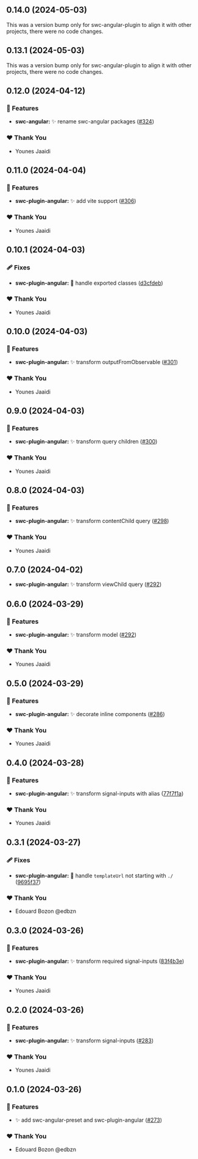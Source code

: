 ## 0.14.0 (2024-05-03)

This was a version bump only for swc-angular-plugin to align it with other projects, there were no code changes.

## 0.13.1 (2024-05-03)

This was a version bump only for swc-angular-plugin to align it with other projects, there were no code changes.

## 0.12.0 (2024-04-12)

### 🚀 Features

- **swc-angular:** ✨ rename swc-angular packages ([#324](https://github.com/jscutlery/devkit/pull/324))

### ❤️ Thank You

- Younes Jaaidi

## 0.11.0 (2024-04-04)

### 🚀 Features

- **swc-plugin-angular:** ✨ add vite support ([#306](https://github.com/jscutlery/devkit/pull/306))

### ❤️ Thank You

- Younes Jaaidi

## 0.10.1 (2024-04-03)

### 🩹 Fixes

- **swc-plugin-angular:** 🐞 handle exported classes ([d3cfdeb](https://github.com/jscutlery/devkit/commit/d3cfdeb))

### ❤️ Thank You

- Younes Jaaidi

## 0.10.0 (2024-04-03)

### 🚀 Features

- **swc-plugin-angular:** ✨ transform outputFromObservable ([#301](https://github.com/jscutlery/devkit/pull/301))

### ❤️ Thank You

- Younes Jaaidi

## 0.9.0 (2024-04-03)

### 🚀 Features

- **swc-plugin-angular:** ✨ transform query children ([#300](https://github.com/jscutlery/devkit/pull/300))

### ❤️ Thank You

- Younes Jaaidi

## 0.8.0 (2024-04-03)

### 🚀 Features

- **swc-plugin-angular:** ✨ transform contentChild query ([#298](https://github.com/jscutlery/devkit/pull/298))

### ❤️ Thank You

- Younes Jaaidi

## 0.7.0 (2024-04-02)

- **swc-plugin-angular:** ✨ transform viewChild query ([#292](https://github.com/jscutlery/devkit/pull/296))

## 0.6.0 (2024-03-29)

### 🚀 Features

- **swc-plugin-angular:** ✨ transform model ([#292](https://github.com/jscutlery/devkit/pull/292))

### ❤️ Thank You

- Younes Jaaidi

## 0.5.0 (2024-03-29)

### 🚀 Features

- **swc-plugin-angular:** ✨ decorate inline components ([#286](https://github.com/jscutlery/devkit/pull/286))

### ❤️ Thank You

- Younes Jaaidi

## 0.4.0 (2024-03-28)

### 🚀 Features

- **swc-plugin-angular:** ✨ transform signal-inputs with
  alias ([77f7f1a](https://github.com/jscutlery/devkit/commit/77f7f1a))

### ❤️ Thank You

- Younes Jaaidi

## 0.3.1 (2024-03-27)

### 🩹 Fixes

- **swc-plugin-angular:** 🐞 handle `templateUrl` not starting
  with `./` ([9695f37](https://github.com/jscutlery/devkit/commit/9695f37))

### ❤️ Thank You

- Edouard Bozon @edbzn

## 0.3.0 (2024-03-26)

### 🚀 Features

- **swc-plugin-angular:** ✨ transform required
  signal-inputs ([83f4b3e](https://github.com/jscutlery/devkit/commit/83f4b3e))

### ❤️ Thank You

- Younes Jaaidi

## 0.2.0 (2024-03-26)

### 🚀 Features

- **swc-plugin-angular:** ✨ transform signal-inputs ([#283](https://github.com/jscutlery/devkit/pull/283))

### ❤️ Thank You

- Younes Jaaidi

## 0.1.0 (2024-03-26)

### 🚀 Features

- ✨ add swc-angular-preset and swc-plugin-angular ([#273](https://github.com/jscutlery/devkit/pull/273))

### ❤️ Thank You

- Edouard Bozon @edbzn
